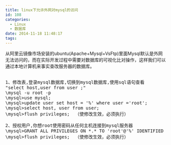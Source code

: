 ```yaml
---
title: linux下允许外网对mysql的访问
id: 108
categories:
  - Linux
  - 数据库
date: 2014-11-18 11:48:17
tags:
---
```


从阿里云镜像市场安装的ubuntu(Apache+Mysql+VsFtp)里面Mysql默认是外网无法访问的，而在实际开发过程中需要对数据库的可视化比对操作，这样我们可以通过本地计算机来事实查改服务器的数据库。
<pre lang="mysql">

1、修改表,登录mysql数据库,切换到mysql数据库,使用sql语句查看
"select host,user from user ;"
\mysql -u root -p
\mysql>use mysql; 
\mysql>update user set host = '%' where user ='root'; 
\mysql>select host, user from user; 
\mysql>flush privileges;  （使修改生效，必须执行）

2、授权用户,你想root使用密码从任何主机连接到mysql服务器
\mysql>GRANT ALL PRIVILEGES ON *.* TO 'root'@'%' IDENTIFIED BY 'admin1234' WITH GRANT OPTION;
\mysql>flush privileges;  （使修改生效，必须执行）

</pre>